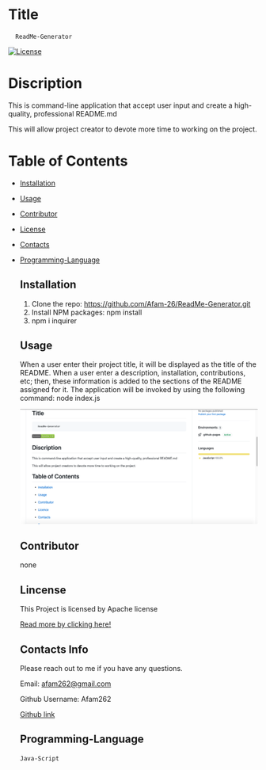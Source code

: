 # Title
  ```  
    ReadMe-Generator 
  ```  
    

  [![License](https://img.shields.io/badge/license-Apache%202.0-green)](https://opensource.org/licenses/Apache-2.0)    
  
   

  # Discription   

  This is command-line application that accept user input and create a high-quality, professional README.md

 
  This will allow project creator to devote more time to working on the project.   
    

  # Table of Contents  

    
* [Installation](#installation)
    
* [Usage](#usage)
    
* [Contributor](#contributor)
    
* [License](#license)      
    
* [Contacts](#contacts)
    
* [Programming-Language](#programming-language)

    ## Installation 

    1. Clone the repo: https://github.com/Afam-26/ReadMe-Generator.git
    2. Install NPM packages: npm install
    3. npm i inquirer

    ## Usage

    When a user enter their project title, it will be displayed as the title of the README.
    When a user enter a description, installation, contributions, etc; then, 
    these information is added to the sections of the README assigned for it. 
    The application will be invoked by using the following command: node index.js


    ![video on how to use app](./asset/front.png)

    ## Contributor

    none

    ## Lincense

    This Project is licensed by Apache license

    [Read more by clicking here!](https://opensource.org/licenses/Apache-2.0)

  
    ## Contacts Info

    Please reach out to me if you have any questions.

    Email: afam262@gmail.com

    Github Username: Afam262

    [Github link](https://afam-26.github.io/ReadMe-Generator/) 

    ## Programming-Language 
    ```
    Java-Script
    ```
    
    